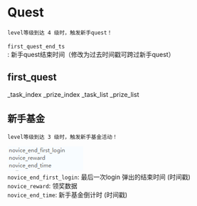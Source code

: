 # Quest

    level等级到达 4 级时，触发新手quest！

`first_quest_end_ts`: 新手quest结束时间（修改为过去时间戳可跨过新手quest）

## first_quest
_task_index
_prize_index
_task_list
_prize_list

## 新手基金

    level等级到达 3 级时，触发新手基金活动！
![新手基金数据](images/Q_novice.png)  
`novice_end_first_login`: 最后一次login 弹出的结束时间 (时间戳)  
`novice_reward`: 领奖数据  
`novice_end_time`: 新手基金倒计时 (时间戳)  

